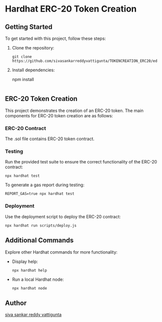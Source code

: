
# Hardhat ERC-20 Token Creation

## Getting Started

To get started with this project, follow these steps:

1. Clone the repository:

   ```shell
   git clone https://github.com/sivasankarreddyvattigunta/TOKENCREATION_ERC20/edit/main/README.md
   ```

2. Install dependencies:

   npm install
   ```

## ERC-20 Token Creation

This project demonstrates the creation of an ERC-20 token. The main components for ERC-20 token creation are as follows:

### ERC-20 Contract

The .sol file contains  ERC-20 token contract. 

### Testing

Run the provided test suite to ensure the correct functionality of the ERC-20 contract:

```shell
npx hardhat test
```

To generate a gas report during testing:

```shell
REPORT_GAS=true npx hardhat test
```

### Deployment

Use the deployment script to deploy the ERC-20 contract:

```shell
npx hardhat run scripts/deploy.js
```

## Additional Commands

Explore other Hardhat commands for more functionality:

- Display help:

  ```shell
  npx hardhat help
  ```

- Run a local Hardhat node:

  ```shell
  npx hardhat node
  ```

## Author

[siva sankar reddy vattigunta](https://github.com/sivasankarreddyvattigunta)
